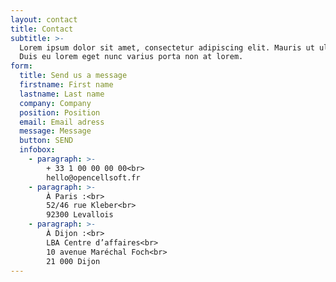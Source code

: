```yaml
---
layout: contact
title: Contact
subtitle: >-
  Lorem ipsum dolor sit amet, consectetur adipiscing elit. Mauris ut ultrices ipsum.
  Duis eu lorem eget nunc varius porta non at lorem.
form:
  title: Send us a message
  firstname: First name
  lastname: Last name
  company: Company
  position: Position
  email: Email adress
  message: Message
  button: SEND
  infobox:
    - paragraph: >-
        + 33 1 00 00 00 00<br>
        hello@opencellsoft.fr
    - paragraph: >-
        À Paris :<br>
        52/46 rue Kleber<br>
        92300 Levallois
    - paragraph: >-
        À Dijon :<br>
        LBA Centre d’affaires<br>
        10 avenue Maréchal Foch<br>
        21 000 Dijon
---
```

